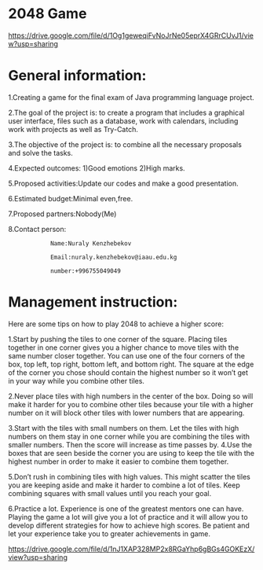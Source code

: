 # 2048 Game

https://drive.google.com/file/d/1Og1geweqiFvNoJrNe05eprX4GRrCUvJ1/view?usp=sharing

# General information:
1.Creating a game for the final exam of Java programming language project.

2.The goal of the project is: to create a program that includes a graphical user interface,
files such as a database, work with calendars, including work with projects as well as Try-Catch.

3.The objective of the project is: to combine all the necessary proposals and solve the tasks.

4.Expected outcomes: 1)Good emotions 2)High marks.

5.Proposed activities:Update our codes and make a good presentation.

6.Estimated budget:Minimal even,free.

7.Proposed partners:Nobody(Me)

8.Contact person: 

                Name:Nuraly Kenzhebekov

                Email:nuraly.kenzhebekov@iaau.edu.kg
                
                number:+996755049049
                

 # Management instruction:

Here are some tips on how to play 2048 to achieve a higher score:

1.Start by pushing the tiles to one corner of the square. Placing tiles together in one corner gives you a higher chance to move tiles with the same number closer together. You can use one of the four corners of the box, top left, top right, bottom left, and bottom right. The square at the edge of the corner you chose should contain the highest number so it won’t get in your way while you combine other tiles.

2.Never place tiles with high numbers in the center of the box. Doing so will make it harder for you to combine other tiles because your tile with a higher number on it will block other tiles with lower numbers that are appearing.

3.Start with the tiles with small numbers on them. Let the tiles with high numbers on them stay in one corner while you are combining the tiles with smaller numbers. Then the score will increase as time passes by.
4.Use the boxes that are seen beside the corner you are using to keep the tile with the highest number in order to make it easier to combine them together.

5.Don’t rush in combining tiles with high values. This might scatter the tiles you are keeping aside and make it harder to combine a lot of tiles. Keep combining squares with small values until you reach your goal.

6.Practice a lot. Experience is one of the greatest mentors one can have. Playing the game a lot will give you a lot of practice and it will allow you to develop different strategies for how to achieve high scores. Be patient and let your experience take you to greater achievements in game.

https://drive.google.com/file/d/1nJ1XAP328MP2x8RGaYhp6gBGs4GOKEzX/view?usp=sharing








